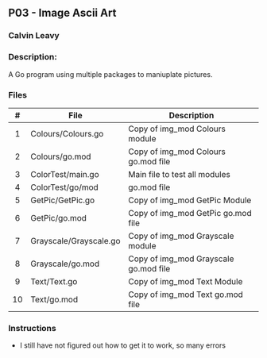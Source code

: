 ## P03 - Image Ascii Art
### Calvin Leavy
### Description:

A Go program using multiple packages to maniuplate pictures.

### Files

|   #   | File            | Description                                        |
| :---: | --------------- | -------------------------------------------------- |
|   1   | Colours/Colours.go        | Copy of img_mod Colours module                 |
|   2   | Colours/go.mod          | Copy of img_mod Colours go.mod file                                        |
|   3   | ColorTest/main.go | Main file to test all modules |
|   4   | ColorTest/go/mod    | go.mod file                             |
|   5   | GetPic/GetPic.go    | Copy of img_mod GetPic Module                             |
|   6   | GetPic/go.mod          | Copy of img_mod GetPic go.mod file                                        |
|   7   | Grayscale/Grayscale.go          | Copy of img_mod Grayscale module                                        |
|   8   | Grayscale/go.mod          | Copy of img_mod Grayscale go.mod file                                        |
|   9   | Text/Text.go         | Copy of img_mod Text Module                                       |
|   10   | Text/go.mod          | Copy of img_mod Text go.mod file                                        |

### Instructions

- I still have not figured out how to get it to work, so many errors
